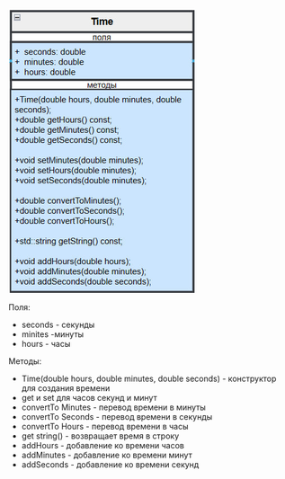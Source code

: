 ![Time](https://github.com/dmtmlv/-11-1/blob/main/OOP/LAB1/UMLdgrms/Time.jpg)

Поля:
- seconds - секунды
- minites -минуты
- hours - часы

Методы:
- Time(double hours, double minutes, double seconds) - конструктор для создания времени
- get и set для часов секунд и минут
- convertTo Minutes - перевод времени в минуты
- convertTo Seconds - перевод времени в секунды
- convertTo Hours - перевод времени в часы
- get string() - возвращает время в строку
- addHours - добавление ко времени часов
- addMinutes - добавление ко времени минут
- addSeconds - добавление ко времени секунд
